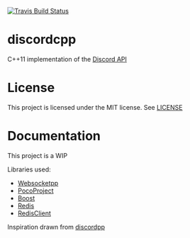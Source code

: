 [![Travis Build Status](https://travis-ci.org/zeroxs/discordcpp.svg?branch=master)](https://travis-ci.org/zeroxs/discordcpp)


discordcpp
=======

C++11 implementation of the [Discord API](https://discordapp.com/developers/docs/intro)

# License #

This project is licensed under the MIT license. See [LICENSE](https://github.com/zeroxs/aegisbot/blob/master/LICENSE)

# Documentation #


This project is a WIP


Libraries used:
- [Websocketpp](https://github.com/zaphoyd/websocketpp)
- [PocoProject](https://github.com/pocoproject/poco)
- [Boost](http://www.boost.org)
- [Redis](https://github.com/antirez/redis)
- [RedisClient](https://github.com/nekipelov/redisclient)

Inspiration drawn from [discordpp](https://github.com/Aidoboy/discordpp)
